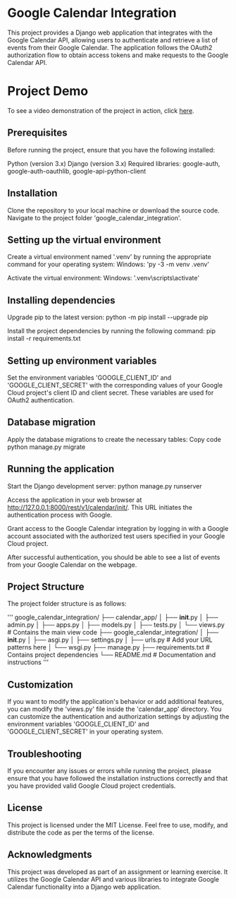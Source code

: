 # Google Calendar Integration
This project provides a Django web application that integrates with the Google Calendar API, allowing users to authenticate and retrieve a list of events from their Google Calendar. The application follows the OAuth2 authorization flow to obtain access tokens and make requests to the Google Calendar API.

# Project Demo

To see a video demonstration of the project in action, click [here](<https://drive.google.com/file/d/1eI4WRP3HkWEqll4ni9wX9YBN9jyhcIgf/view?usp=share_link>).

## Prerequisites
Before running the project, ensure that you have the following installed:

Python (version 3.x)
Django (version 3.x)
Required libraries: google-auth, google-auth-oauthlib, google-api-python-client

## Installation
Clone the repository to your local machine or download the source code.
Navigate to the project folder 'google_calendar_integration'.

## Setting up the virtual environment
Create a virtual environment named '.venv' by running the appropriate command for your operating system:
Windows: 'py -3 -m venv .venv'

Activate the virtual environment:
Windows: '.venv\scripts\activate'

## Installing dependencies
Upgrade pip to the latest version:
python -m pip install --upgrade pip

Install the project dependencies by running the following command:
pip install -r requirements.txt

## Setting up environment variables
Set the environment variables 'GOOGLE_CLIENT_ID' and 'GOOGLE_CLIENT_SECRET' with the corresponding values of your Google Cloud project's client ID and client secret. These variables are used for OAuth2 authentication.

## Database migration
Apply the database migrations to create the necessary tables:
Copy code
python manage.py migrate

## Running the application
Start the Django development server:
python manage.py runserver

Access the application in your web browser at http://127.0.0.1:8000/rest/v1/calendar/init/. This URL initiates the authentication process with Google.

Grant access to the Google Calendar integration by logging in with a Google account associated with the authorized test users specified in your Google Cloud project.

After successful authentication, you should be able to see a list of events from your Google Calendar on the webpage.

## Project Structure
The project folder structure is as follows:

'''
google_calendar_integration/
 ├── calendar_app/
 │   ├── __init__.py
 │   ├── admin.py
 │   ├── apps.py
 │   ├── models.py
 │   ├── tests.py
 │   └── views.py  # Contains the main view code
 ├── google_calendar_integration/
 │   ├── __init__.py
 │   ├── asgi.py
 │   ├── settings.py
 │   ├── urls.py  # Add your URL patterns here
 │   └── wsgi.py
 ├── manage.py
 ├── requirements.txt  # Contains project dependencies
 └── README.md  # Documentation and instructions
 '''
## Customization
If you want to modify the application's behavior or add additional features, you can modify the 'views.py' file inside the 'calendar_app' directory.
You can customize the authentication and authorization settings by adjusting the environment variables 'GOOGLE_CLIENT_ID' and 'GOOGLE_CLIENT_SECRET' in your operating system.

## Troubleshooting
If you encounter any issues or errors while running the project, please ensure that you have followed the installation instructions correctly and that you have provided valid Google Cloud project credentials.

## License
This project is licensed under the MIT License. Feel free to use, modify, and distribute the code as per the terms of the license.

## Acknowledgments
This project was developed as part of an assignment or learning exercise. It utilizes the Google Calendar API and various libraries to integrate Google Calendar functionality into a Django web application.
